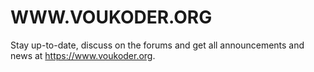 # WWW.VOUKODER.ORG
Stay up-to-date, discuss on the forums and get all announcements and news at https://www.voukoder.org.
